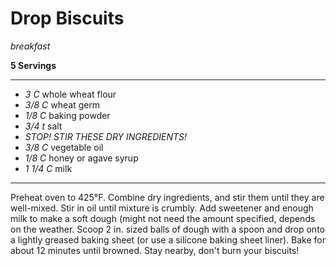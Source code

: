 # Drop Biscuits

*breakfast*

**5 Servings**

---

- *3 C* whole wheat flour
- *3/8 C* wheat germ
- *1/8 C* baking powder
- *3/4 t* salt
- *STOP! STIR THESE DRY INGREDIENTS!*
- *3/8 C* vegetable oil
- *1/8 C* honey or agave syrup
- *1 1/4 C* milk

---

Preheat oven to 425°F. Combine dry ingredients, and stir them until they are
well-mixed. Stir in oil until mixture is crumbly. Add sweetener and enough milk 
to make a soft dough (might not need the  amount specified, depends on the 
weather. Scoop 2 in. sized balls of dough with a spoon and drop onto a lightly 
greased baking sheet (or use a silicone baking sheet liner). Bake for about 12 
minutes until browned. Stay nearby, don't burn your biscuits!